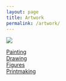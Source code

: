 ```yaml
---
layout: page
title: Artwork
permalink: /artwork/
---
```


<style>
    .image-gallery {overflow: auto; margin-left: -1%!important;}
    .image-gallery li {float: left; display: block; margin: 0 0 1% 1%; width: 19%;}
    .image-gallery li a {text-align: center; text-decoration: none!important; color: #777;}
    .image-gallery li a span {display: block; text-overflow: ellipsis; overflow: hidden; white-space: nowrap; padding: 3px 0;}
    .image-gallery li a img {width: 100%; display: block;}
</style>


[<img src="https://images.weserv.nl/?url=derkelly.github.io/assets/images/artwork/painting/001_painting.jpeg&w=300&h=300&output=jpg&q=50&t=square">](painting.markdown)

[Painting](painting.markdown)  
[Drawing](drawing.markdown)  
[Figures](figures.markdown)  
[Printmaking](printmaking.markdown)  

